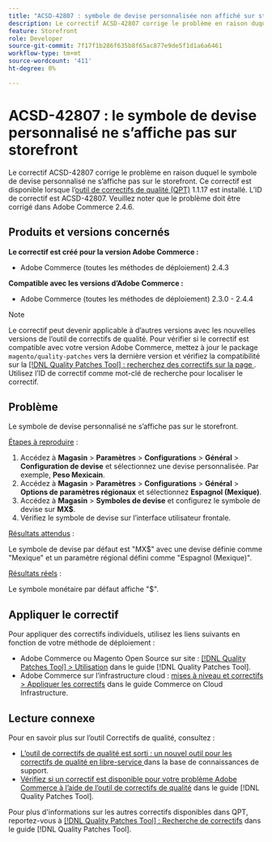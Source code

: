 ```yaml
---
title: "ACSD-42807 : symbole de devise personnalisée non affiché sur storefront"
description: Le correctif ACSD-42807 corrige le problème en raison duquel le symbole de devise personnalisé ne s’affiche pas sur le storefront. Ce correctif est disponible lorsque l’[outil de correctifs de qualité (QPT)](https://experienceleague.adobe.com/en/docs/commerce-knowledge-base/kb/announcements/commerce-announcements/magento-quality-patches-released-new-tool-to-self-serve-quality-patches) 1.1.17 est installé. L’ID de correctif est ACSD-42807. Veuillez noter que le problème doit être corrigé dans Adobe Commerce 2.4.6.
feature: Storefront
role: Developer
source-git-commit: 7f17f1b286f635b8f65ac877e9de5f1d1a6a6461
workflow-type: tm+mt
source-wordcount: '411'
ht-degree: 0%

---
```


# ACSD-42807 : le symbole de devise personnalisé ne s’affiche pas sur storefront

Le correctif ACSD-42807 corrige le problème en raison duquel le symbole de devise personnalisé ne s’affiche pas sur le storefront. Ce correctif est disponible lorsque l’[outil de correctifs de qualité (QPT)](https://experienceleague.adobe.com/en/docs/commerce-knowledge-base/kb/announcements/commerce-announcements/magento-quality-patches-released-new-tool-to-self-serve-quality-patches) 1.1.17 est installé. L’ID de correctif est ACSD-42807. Veuillez noter que le problème doit être corrigé dans Adobe Commerce 2.4.6.

## Produits et versions concernés

**Le correctif est créé pour la version Adobe Commerce :**

* Adobe Commerce (toutes les méthodes de déploiement) 2.4.3

**Compatible avec les versions d’Adobe Commerce :**

* Adobe Commerce (toutes les méthodes de déploiement) 2.3.0 - 2.4.4

>[!NOTE]
>
>Le correctif peut devenir applicable à d’autres versions avec les nouvelles versions de l’outil de correctifs de qualité. Pour vérifier si le correctif est compatible avec votre version Adobe Commerce, mettez à jour le package `magento/quality-patches` vers la dernière version et vérifiez la compatibilité sur la [[!DNL Quality Patches Tool] : recherchez des correctifs sur la page ](https://experienceleague.adobe.com/en/docs/commerce-knowledge-base/kb/announcements/commerce-announcements/magento-quality-patches-released-new-tool-to-self-serve-quality-patches). Utilisez l’ID de correctif comme mot-clé de recherche pour localiser le correctif.

## Problème

Le symbole de devise personnalisé ne s’affiche pas sur le storefront.

<u>Étapes à reproduire</u> :

1. Accédez à **Magasin** > **Paramètres** > **Configurations** > **Général** > **Configuration de devise** et sélectionnez une devise personnalisée. Par exemple, **Peso Mexicain**.
1. Accédez à **Magasin** > **Paramètres** > **Configurations** > **Général** > **Options de paramètres régionaux** et sélectionnez **Espagnol (Mexique)**.
1. Accédez à **Magasin** > **Symboles de devise** et configurez le symbole de devise sur **MX$**.
1. Vérifiez le symbole de devise sur l’interface utilisateur frontale.

<u>Résultats attendus</u> :

Le symbole de devise par défaut est &quot;MX$&quot; avec une devise définie comme &quot;Mexique&quot; et un paramètre régional défini comme &quot;Espagnol (Mexique)&quot;.

<u>Résultats réels</u> :

Le symbole monétaire par défaut affiche &quot;$&quot;.

## Appliquer le correctif

Pour appliquer des correctifs individuels, utilisez les liens suivants en fonction de votre méthode de déploiement :

* Adobe Commerce ou Magento Open Source sur site : [[!DNL Quality Patches Tool] > Utilisation](/help/tools/quality-patches-tool/usage.md) dans le guide [!DNL Quality Patches Tool].
* Adobe Commerce sur l’infrastructure cloud : [mises à niveau et correctifs > Appliquer les correctifs](https://experienceleague.adobe.com/docs/commerce-cloud-service/user-guide/develop/upgrade/apply-patches.html) dans le guide Commerce on Cloud Infrastructure.

## Lecture connexe

Pour en savoir plus sur l’outil Correctifs de qualité, consultez :

* [ L’outil de correctifs de qualité est sorti : un nouvel outil pour les correctifs de qualité en libre-service ](https://experienceleague.adobe.com/en/docs/commerce-knowledge-base/kb/announcements/commerce-announcements/magento-quality-patches-released-new-tool-to-self-serve-quality-patches) dans la base de connaissances de support.
* [Vérifiez si un correctif est disponible pour votre problème Adobe Commerce à l’aide de l’outil de correctifs de qualité](/help/tools/quality-patches-tool/patches-available-in-qpt/check-patch-for-magento-issue-with-magento-quality-patches.md) dans le guide [!DNL Quality Patches Tool].

Pour plus d&#39;informations sur les autres correctifs disponibles dans QPT, reportez-vous à [[!DNL Quality Patches Tool] : Recherche de correctifs](https://experienceleague.adobe.com/tools/commerce-quality-patches/index.html) dans le guide [!DNL Quality Patches Tool].
